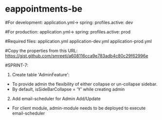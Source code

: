 # eappointments-be

#For development: application.yml->
spring:
  profiles.active: dev
  
#For production: application.yml->
spring:
  profiles.active: prod  
  
#Required files:
application.yml
application-dev.yml
application-prod.yml  

#Copy the properties from this URL:
https://gist.github.com/smreeti/a608116cca9e783adb4c80c29f62996e


#SPRINT-7:
1. Create table 'AdminFeature':
- To provide admin the flexibility of either collapse or un-collapse sidebar.
- By default, isSideBarCollapse = ‘Y’ while creating admin

2. Add email-scheduler for Admin Add/Update
- For client module, admin-module needs to be deployed to execute email-scheduler